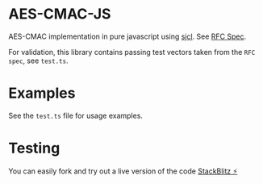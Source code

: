 # AES-CMAC-JS

AES-CMAC implementation in pure javascript using [sjcl]('https://github.com/bitwiseshiftleft/sjcl'). See [RFC Spec]('https://datatracker.ietf.org/doc/html/rfc4493#section-4'). 

For validation, this library contains passing test vectors taken from the `RFC spec`, see `test.ts`.

# Examples

See the `test.ts` file for usage examples.

# Testing

You can easily fork and try out a live version of the code [StackBlitz ⚡️]('https://stackblitz.com/edit/typescript-uq8gt2')
